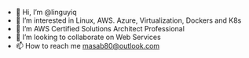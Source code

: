 - 👋 Hi, I’m @linguyiq
- 👀 I’m interested in Linux, AWS. Azure, Virtualization, Dockers and K8s
- 🌱 I’m AWS Certified Solutions Architect Professional
- 💞️ I’m looking to collaborate on Web Services
- 📫 How to reach me masab80@outlook.com 

<!---
linguyiq/linguyiq is a ✨ special ✨ repository because its `README.md` (this file) appears on your GitHub profile.
You can click the Preview link to take a look at your changes.
--->
